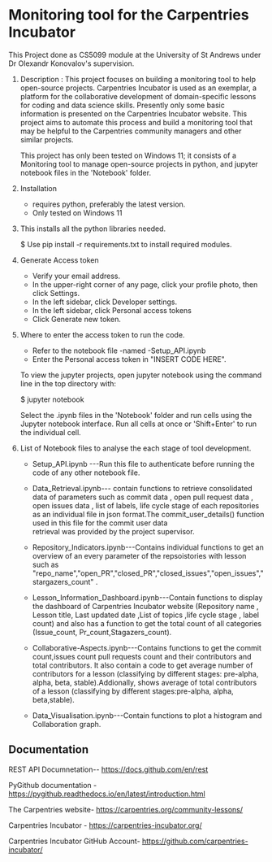 
# Monitoring tool for the Carpentries Incubator
 
 This Project done as CS5099 module at the University of St Andrews under Dr Olexandr Konovalov's  supervision.
  
  
1. Description :
   This project focuses on building a monitoring tool to help open-source projects. Carpentries Incubator is used as an exemplar, a platform for the 
   collaborative development of domain-specific lessons for coding and data science skills. Presently only some basic information is presented on the Carpentries 
   Incubator website. This project aims to automate this process and build a monitoring tool that may be helpful to the Carpentries community managers and other 
   similar projects.
    
   This project has only been tested on Windows 11; it consists of a Monitoring tool to manage open-source projects in python, and jupyter notebook files in 
   the 'Notebook' folder.
   
2. Installation
    - requires python, preferably the latest version.
    - Only tested on Windows 11

 3. This installs all the python libraries needed.
    
    $ Use pip install -r requirements.txt to install required modules.

 4. Generate Access token

    - Verify your email address.
    - In the upper-right corner of any page, click your profile photo, then click Settings.
    - In the left sidebar, click Developer settings.
    - In the left sidebar, click Personal access tokens
    - Click Generate new token.

 5. Where to enter the access token to run the code.
  
    - Refer to the notebook file -named -Setup_API.ipynb
    - Enter the Personal access token in  "INSERT CODE HERE".
 
    To view the jupyter projects, open jupyter notebook using the command line in the top directory with:
   
    $ jupyter notebook

    Select the .ipynb files in the 'Notebook' folder and run cells using the Jupyter notebook interface. 
    Run all cells at once or 'Shift+Enter' to run the individual cell.

 6. List of Notebook files to analyse the each stage of tool development.
  
    - Setup_API.ipynb ---Run this file to authenticate before running the code of any other notebook file.
    
    - Data_Retrieval.ipynb--- contain functions to retrieve consolidated data of parameters such as commit data , 
      open pull request data , open issues data , list of labels, life cycle stage of each repositories as an 
      individual file in json format.The commit_user_details() function used in this file for the commit user data       
      retrieval was provided by the project supervisor.
    
    - Repository_Indicators.ipynb---Contains individual functions to get an overview of an every parameter of the
      repsoistories with lesson such as "repo_name","open_PR","closed_PR","closed_issues","open_issues","stargazers_count" .
    
    - Lesson_Information_Dashboard.ipynb---Contain functions  to display the dashboard of Carpentries Incubator website 
      (Repository name , Lesson title, Last updated date ,List of topics ,life cycle stage , label count) and also has a
      function to get the total count of all categories (Issue_count, Pr_count,Stagazers_count).
    
    - Collaborative-Aspects.ipynb---Contains functions to get the commit count,issues count pull requests count and their 
      contributors and total contributors. It also contain a code to get average number of contributors for a lesson 
      (classifying by different stages: pre-alpha, alpha, beta, stable).Addionally, shows average of total contributors of a lesson 
      (classifying by different stages:pre-alpha, alpha, beta,stable).
    
    - Data_Visualisation.ipynb---Contain functions to plot a histogram and Collaboration graph.
  


## Documentation

 REST API Documnetation-- https://docs.github.com/en/rest

 PyGithub documentation - https://pygithub.readthedocs.io/en/latest/introduction.html
 
 The Carpentries website- https://carpentries.org/community-lessons/

 Carpentries Incubator - https://carpentries-incubator.org/

 Carpentries Incubator GitHub Account- https://github.com/carpentries-incubator/


